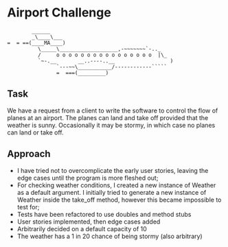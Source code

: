 Airport Challenge
=================

```
        ______
        _\____\___
=  = ==(____MA____)
          \_____\___________________,-~~~~~~~`-.._
          /     o o o o o o o o o o o o o o o o  |\_
          `~-.__       __..----..__                  )
                `---~~\___________/------------`````
                =  ===(_________)

```

Task
-----

We have a request from a client to write the software to control the flow of planes at an airport. The planes can land and take off provided that the weather is sunny. Occasionally it may be stormy, in which case no planes can land or take off.

Approach
---------

* I have tried not to overcomplicate the early user stories, leaving the edge cases until the program is more fleshed out;
* For checking weather conditions, I created a new instance of Weather as a default argument. I initially tried to generate a new instance of Weather inside the take_off method, however this became impossible to test for;
* Tests have been refactored to use doubles and method stubs
* User stories implemented, then edge cases added
* Arbitrarily decided on a default capacity of 10
* The weather has a 1 in 20 chance of being stormy (also arbitrary)
